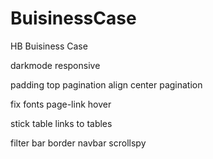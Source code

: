 # BuisinessCase
HB Buisiness Case

darkmode
responsive

padding top pagination
align center pagination

fix fonts
page-link hover

stick table links to tables

filter bar border
navbar scrollspy
